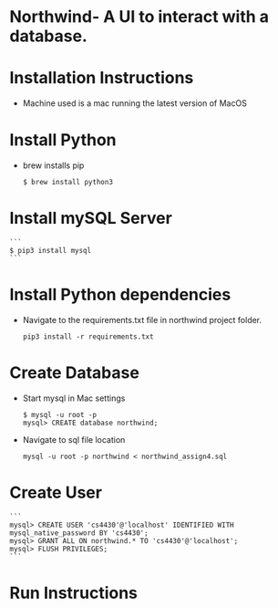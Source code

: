 # Northwind- A UI to interact with a database. 

# Installation Instructions 
- Machine used is a mac running the latest version of MacOS

# Install Python 
- brew installs pip
    ```
    $ brew install python3
    ```

# Install mySQL Server 
    ```
    $ pip3 install mysql
    ```

# Install Python dependencies 
- Navigate to the requirements.txt file in northwind project folder.
    ```
    pip3 install -r requirements.txt
    ```

# Create Database
- Start mysql in Mac settings
    ```
    $ mysql -u root -p
    mysql> CREATE database northwind;
    ```

- Navigate to sql file location 
    ```
    mysql -u root -p northwind < northwind_assign4.sql
    ```

# Create User 
    ```
    mysql> CREATE USER 'cs4430'@'localhost' IDENTIFIED WITH mysql_native_password BY 'cs4430';
    mysql> GRANT ALL ON northwind.* TO 'cs4430'@'localhost';
    mysql> FLUSH PRIVILEGES;
    ```

# Run Instructions 
